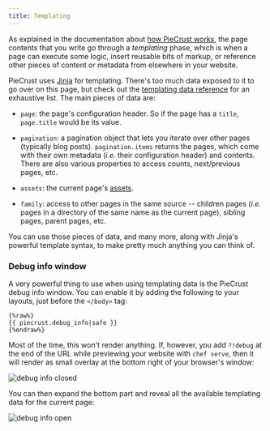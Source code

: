 ```yaml
---
title: Templating
---
```


As explained in the documentation about [how PieCrust works][how], the page
contents that you write go through a _templating_ phase, which is when a page
can execute some logic, insert reusable bits of markup, or reference other
pieces of content or metadata from elsewhere in your website.

PieCrust uses [Jinja][] for templating. There's too much data exposed to it to
go over on this page, but check out the [templating data reference][dataref] for
an exhaustive list. The main pieces of data are:

* `page`: the page's configuration header. So if the page has a `title`,
  `page.title` would be its value.

* `pagination`: a pagination object that lets you iterate over other pages
  (typically blog posts). `pagination.items` returns the pages, which come with
  their own metadata (_i.e._ their configuration header) and contents. There are
  also various properties to access counts, next/previous pages, etc.

* `assets`: the current page's [assets][].

* `family`: access to other pages in the same source -- children pages (_i.e._
  pages in a directory of the same name as the current page), sibling pages,
  parent pages, etc.

You can use those pieces of data, and many more, along with Jinja's powerful
template syntax, to make pretty much anything you can think of.


### Debug info window

A very powerful thing to use when using templating data is the PieCrust debug
info window. You can enable it by adding the following to your layouts, just
before the `</body>` tag:

    {%raw%}
    {{ piecrust.debug_info|safe }}
    {%endraw%}

Most of the time, this won't render anything. If, however, you add `?!debug` at
the end of the URL while previewing your website with `chef serve`, then it will
render as small overlay at the bottom right of your browser's window:

![debug info closed]({{assets.debug_info_closed}})

You can then expand the bottom part and reveal all the available templating data
for the current page:

![debug info open]({{assets.debug_info_open}})




[how]: {{docurl('general/how-it-works')}}
[pageconf]: {{docurl('content/page-configuration')}}
[siteconf]: {{docurl('general/website-configuration')}}
[dataref]: {{docurl('reference/templating-data')}}
[assets]: {{docurl('content/assets')}}
[jinja]: http://jinja.pocoo.org/docs/dev/templates/


